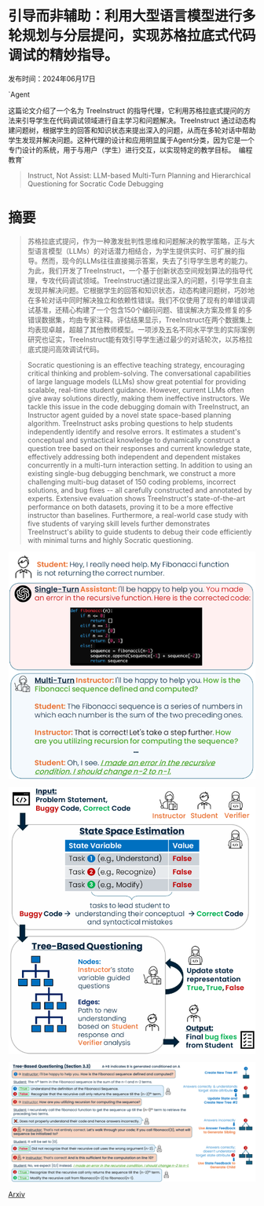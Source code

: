 # 引导而非辅助：利用大型语言模型进行多轮规划与分层提问，实现苏格拉底式代码调试的精妙指导。

发布时间：2024年06月17日

`Agent

这篇论文介绍了一个名为 TreeInstruct 的指导代理，它利用苏格拉底式提问的方法来引导学生在代码调试领域进行自主学习和问题解决。TreeInstruct 通过动态构建问题树，根据学生的回答和知识状态来提出深入的问题，从而在多轮对话中帮助学生发现并解决问题。这种代理的设计和应用明显属于Agent分类，因为它是一个专门设计的系统，用于与用户（学生）进行交互，以实现特定的教学目标。` `编程教育`

> Instruct, Not Assist: LLM-based Multi-Turn Planning and Hierarchical Questioning for Socratic Code Debugging

# 摘要

> 苏格拉底式提问，作为一种激发批判性思维和问题解决的教学策略，正与大型语言模型（LLMs）的对话潜力相结合，为学生提供实时、可扩展的指导。然而，现今的LLMs往往直接揭示答案，失去了引导学生思考的能力。为此，我们开发了TreeInstruct，一个基于创新状态空间规划算法的指导代理，专攻代码调试领域。TreeInstruct通过提出深入的问题，引导学生自主发现并解决问题。它根据学生的回答和知识状态，动态构建问题树，巧妙地在多轮对话中同时解决独立和依赖性错误。我们不仅使用了现有的单错误调试基准，还精心构建了一个包含150个编码问题、错误解决方案及修复的多错误数据集，均由专家注释。评估结果显示，TreeInstruct在两个数据集上均表现卓越，超越了其他教师模型。一项涉及五名不同水平学生的实际案例研究也证实，TreeInstruct能有效引导学生通过最少的对话轮次，以苏格拉底式提问高效调试代码。

> Socratic questioning is an effective teaching strategy, encouraging critical thinking and problem-solving. The conversational capabilities of large language models (LLMs) show great potential for providing scalable, real-time student guidance. However, current LLMs often give away solutions directly, making them ineffective instructors. We tackle this issue in the code debugging domain with TreeInstruct, an Instructor agent guided by a novel state space-based planning algorithm. TreeInstruct asks probing questions to help students independently identify and resolve errors. It estimates a student's conceptual and syntactical knowledge to dynamically construct a question tree based on their responses and current knowledge state, effectively addressing both independent and dependent mistakes concurrently in a multi-turn interaction setting. In addition to using an existing single-bug debugging benchmark, we construct a more challenging multi-bug dataset of 150 coding problems, incorrect solutions, and bug fixes -- all carefully constructed and annotated by experts. Extensive evaluation shows TreeInstruct's state-of-the-art performance on both datasets, proving it to be a more effective instructor than baselines. Furthermore, a real-world case study with five students of varying skill levels further demonstrates TreeInstruct's ability to guide students to debug their code efficiently with minimal turns and highly Socratic questioning.

![引导而非辅助：利用大型语言模型进行多轮规划与分层提问，实现苏格拉底式代码调试的精妙指导。](../../../paper_images/2406.11709/x1.png)

![引导而非辅助：利用大型语言模型进行多轮规划与分层提问，实现苏格拉底式代码调试的精妙指导。](../../../paper_images/2406.11709/x2.png)

![引导而非辅助：利用大型语言模型进行多轮规划与分层提问，实现苏格拉底式代码调试的精妙指导。](../../../paper_images/2406.11709/x3.png)

[Arxiv](https://arxiv.org/abs/2406.11709)